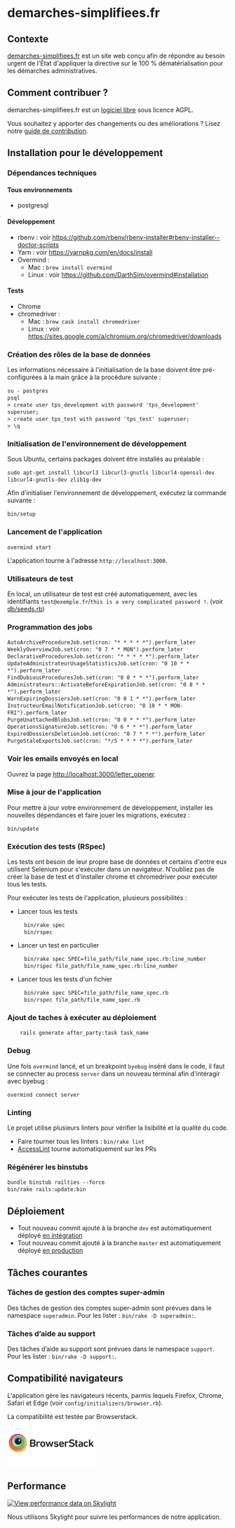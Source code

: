 # demarches-simplifiees.fr

## Contexte

[demarches-simplifiees.fr](https://www.demarches-simplifiees.fr) est un site web conçu afin de répondre au besoin urgent de l'État d'appliquer la directive sur le 100 % dématérialisation pour les démarches administratives.

## Comment contribuer ?

demarches-simplifiees.fr est un [logiciel libre](https://fr.wikipedia.org/wiki/Logiciel_libre) sous licence AGPL.

Vous souhaitez y apporter des changements ou des améliorations ? Lisez notre [guide de contribution](CONTRIBUTING.md).

## Installation pour le développement

### Dépendances techniques

#### Tous environnements

- postgresql

#### Développement

- rbenv : voir https://github.com/rbenv/rbenv-installer#rbenv-installer--doctor-scripts
- Yarn : voir https://yarnpkg.com/en/docs/install
- Overmind :
  * Mac : `brew install overmind`
  * Linux : voir https://github.com/DarthSim/overmind#installation

#### Tests

- Chrome
- chromedriver :
  * Mac : `brew cask install chromedriver`
  * Linux : voir https://sites.google.com/a/chromium.org/chromedriver/downloads

### Création des rôles de la base de données

Les informations nécessaire à l'initialisation de la base doivent être pré-configurées à la main grâce à la procédure suivante :

    su - postgres
    psql
    > create user tps_development with password 'tps_development' superuser;
    > create user tps_test with password 'tps_test' superuser;
    > \q


### Initialisation de l'environnement de développement

Sous Ubuntu, certains packages doivent être installés au préalable :

    sudo apt-get install libcurl3 libcurl3-gnutls libcurl4-openssl-dev libcurl4-gnutls-dev zlib1g-dev


Afin d'initialiser l'environnement de développement, exécutez la commande suivante :

    bin/setup

### Lancement de l'application

    overmind start

L'application tourne à l'adresse `http://localhost:3000`.

### Utilisateurs de test

En local, un utilisateur de test est créé automatiquement, avec les identifiants `test@exemple.fr`/`this is a very complicated password !`. (voir [db/seeds.rb](https://github.com/betagouv/demarches-simplifiees.fr/blob/dev/db/seeds.rb))

### Programmation des jobs

    AutoArchiveProcedureJob.set(cron: "* * * * *").perform_later
    WeeklyOverviewJob.set(cron: "0 7 * * MON").perform_later
    DeclarativeProceduresJob.set(cron: "* * * * *").perform_later
    UpdateAdministrateurUsageStatisticsJob.set(cron: "0 10 * * *").perform_later
    FindDubiousProceduresJob.set(cron: "0 0 * * *").perform_later
    Administrateurs::ActivateBeforeExpirationJob.set(cron: "0 8 * * *").perform_later
    WarnExpiringDossiersJob.set(cron: "0 0 1 * *").perform_later
    InstructeurEmailNotificationJob.set(cron: "0 10 * * MON-FRI").perform_later
    PurgeUnattachedBlobsJob.set(cron: "0 0 * * *").perform_later
    OperationsSignatureJob.set(cron: "0 6 * * *").perform_later
    ExpiredDossiersDeletionJob.set(cron: "0 7 * * *").perform_later
    PurgeStaleExportsJob.set(cron: "*/5 * * * *").perform_later

### Voir les emails envoyés en local

Ouvrez la page [http://localhost:3000/letter_opener](http://localhost:3000/letter_opener).

### Mise à jour de l'application

Pour mettre à jour votre environnement de développement, installer les nouvelles dépendances et faire jouer les migrations, exécutez :

    bin/update

### Exécution des tests (RSpec)

Les tests ont besoin de leur propre base de données et certains d'entre eux utilisent Selenium pour s'exécuter dans un navigateur. N'oubliez pas de créer la base de test et d'installer chrome et chromedriver pour exécuter tous les tests.

Pour exécuter les tests de l'application, plusieurs possibilités :

- Lancer tous les tests

        bin/rake spec
        bin/rspec

- Lancer un test en particulier

        bin/rake spec SPEC=file_path/file_name_spec.rb:line_number
        bin/rspec file_path/file_name_spec.rb:line_number

- Lancer tous les tests d'un fichier

        bin/rake spec SPEC=file_path/file_name_spec.rb
        bin/rspec file_path/file_name_spec.rb

### Ajout de taches à exécuter au déploiement

        rails generate after_party:task task_name

### Debug

Une fois `overmind` lancé, et un breakpoint `byebug` inséré dans le code, il faut se connecter au process `server` dans un nouveau terminal afin d'intéragir avec byebug :

    overmind connect server

### Linting

Le projet utilise plusieurs linters pour vérifier la lisibilité et la qualité du code.

- Faire tourner tous les linters : `bin/rake lint`
- [AccessLint](http://accesslint.com/) tourne automatiquement sur les PRs

### Régénérer les binstubs

    bundle binstub railties --force
    bin/rake rails:update:bin

## Déploiement

- Tout nouveau commit ajouté à la branche `dev` est automatiquement déployé [en intégration](https://dev.demarches-simplifiees.fr/)
- Tout nouveau commit ajouté à la branche `master` est automatiquement déployé [en production](https://www.demarches-simplifiees.fr/)

## Tâches courantes

### Tâches de gestion des comptes super-admin

Des tâches de gestion des comptes super-admin sont prévues dans le namespace `superadmin`.
Pour les lister : `bin/rake -D superadmin:`.

### Tâches d’aide au support

Des tâches d’aide au support sont prévues dans le namespace `support`.
Pour les lister : `bin/rake -D support:`.

## Compatibilité navigateurs

L'application gère les navigateurs récents, parmis lequels Firefox, Chrome, Safari et Edge (voir `config/initializers/browser.rb`).

La compatibilité est testée par Browserstack.<br>[<img src="app/assets/images/browserstack-logo-600x315.png" width="200">](https://www.browserstack.com/)

## Performance

[![View performance data on Skylight](https://badges.skylight.io/status/zAvWTaqO0mu1.svg)](https://oss.skylight.io/app/applications/zAvWTaqO0mu1)

Nous utilisons Skylight pour suivre les performances de notre application.
